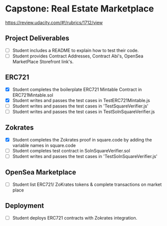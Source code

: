 # Capstone: Real Estate Marketplace

https://review.udacity.com/#!/rubrics/1712/view

## Project Deliverables

- [ ] Student includes a README to explain how to test their code.
- [ ] Student provides Contract Addresses, Contract Abi's, OpenSea MarketPlace Storefront link's.

## ERC721

- [x] Student completes the boilerplate ERC721 Mintable Contract in ERC721Mintable.sol
- [x] Student writes and passes the test cases in TestERC721Mintable.js
- [ ] Student writes and passes the test cases in 'TestSquareVerifier.js'
- [ ] Student writes and passes the test cases in TestSolnSquareVerifier.js

## Zokrates

- [x] Student completes the Zokrates proof in square.code by adding the variable names in square.code
- [ ] Student completes test contract in SolnSquareVerifier.sol
- [ ] Student writes and passes the test cases in 'TestSolnSquareVerifier.js'

## OpenSea Marketplace

- [ ] Student list ERC721/ ZoKrates tokens & complete transactions on market place

## Deployment

- [ ] Student deploys ERC721 contracts with Zokrates integration.
